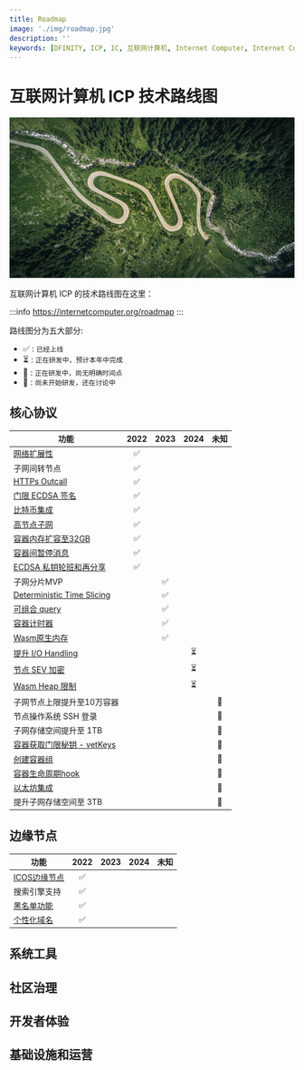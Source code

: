 ```yaml
---
title: Roadmap
image: './img/roadmap.jpg'
description: ''
keywords: [DFINITY, ICP, IC, 互联网计算机, Internet Computer, Internet Computer Protocol, Web3, Crypto, Blockchain, 区块链, 加密货币, DApp, 去中心化, 去中心化应用, developer, roadmap]
---
```


# 互联网计算机 ICP 技术路线图

![img](./img/roadmap.jpg)

互联网计算机 ICP 的技术路线图在这里：

:::info
https://internetcomputer.org/roadmap
:::

路线图分为五大部分:

- ✅ : `已经上线`
- ⏳ : `正在研发中，预计本年中完成`
- 👀 : `正在研发中，尚无明确时间点`
- 🎲 : `尚未开始研发，还在讨论中`

## 核心协议

| 功能 | 2022 | 2023 | 2024 | 未知 |
| --- | :---: | :---: | :---: |  :---: | 
| [网络扩展性](https://dashboard.internetcomputer.org/proposal/35648) | ✅ | 
| 子网间转节点 | ✅ | 
| [HTTPs Outcall](https://internetcomputer.org/https-outcalls) | ✅|
| [门限 ECDSA 签名](https://internetcomputer.org/docs/current/developer-docs/integrations/t-ecdsa/) | ✅|
| [比特币集成](https://internetcomputer.org/bitcoin-integration) | ✅|
| [高节点子网](https://forum.dfinity.org/t/introducing-the-first-fiduciary-subnet/17594) | ✅|
| [容器内存扩容至32GB](https://forum.dfinity.org/t/increased-canister-smart-contract-memory/6148/128) |  ✅ |
| [容器间暂停消息](https://forum.dfinity.org/t/long-term-r-d-scalability-proposal/9387) |  ✅ |
| [ECDSA 私钥轮班和再分享](https://forum.dfinity.org/t/threshold-ecdsa-signatures/6152/245) |  ✅ |
| 子网分片MVP | | ✅ | 
| [Deterministic Time Slicing](https://forum.dfinity.org/t/deterministic-time-slicing/10635) | |  ✅ |
| [可组合 query](https://dashboard.internetcomputer.org/proposal/87599) | | ✅|
| [容器计时器](https://dashboard.internetcomputer.org/proposal/88293) | | ✅ |
| [Wasm原生内存](https://dashboard.internetcomputer.org/proposal/88812) | | ✅ |
| [提升 I/O Handling](https://forum.dfinity.org/t/long-term-r-d-scalability-proposal/9387) | | | ⏳ | 
| [节点 SEV 加密](https://forum.dfinity.org/t/amd-sev-virtual-machine-support/6156) | | | ⏳ | 
| [Wasm Heap 限制](https://forum.dfinity.org/t/proposal-configurable-wasm-heap-limit/17794)| | | ⏳ |
| 子网节点上限提升至10万容器 | | |  | 👀 | 
| 节点操作系统 SSH 登录| | |  | 👀 |
| 子网存储空间提升至 1TB | | |  | 👀 |
| [容器获取门限秘钥 - vetKeys](https://forum.dfinity.org/t/threshold-key-derivation-privacy-on-the-ic/16560/135)| | |  | 🎲 |
| [创建容器组](https://forum.dfinity.org/t/canister-groups/16015)| | |  | 🎲 |
| [容器生命周期hook](https://forum.dfinity.org/t/canister-lifecycle-hooks/17089)| | |  | 🎲 |
| [以太坊集成](https://forum.dfinity.org/t/long-term-r-d-integration-with-the-ethereum-network/9382/6)| | |  | 🎲 |
| 提升子网存储空间至 3TB| | |  | 🎲 | 

## 边缘节点

| 功能 | 2022 | 2023 | 2024 | 未知 |
| --- | :---: | :---: | :---: |  :---: | 
| [ICOS边缘节点](https://forum.dfinity.org/t/long-term-r-d-boundary-nodes-proposal/9401) | ✅ | 
| 搜索引擎支持| ✅ | 
| [黑名单功能](https://forum.dfinity.org/t/path-forward-on-leveraging-boundary-nodes-for-content-filtering/10911) | ✅ |
| [个性化域名](https://internetcomputer.org/docs/current/developer-docs/production/custom-domain/) | ✅ |

## 系统工具

## 社区治理

## 开发者体验

## 基础设施和运营



